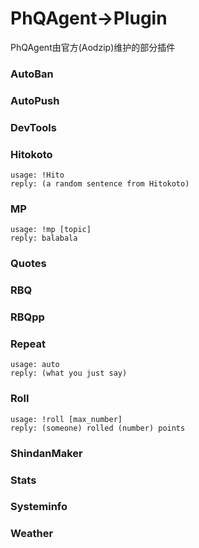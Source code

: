 # PhQAgent->Plugin
PhQAgent由官方(Aodzip)维护的部分插件

### AutoBan
### AutoPush
### DevTools
### Hitokoto
```
usage: !Hito
reply: (a random sentence from Hitokoto)
```
### MP
```
usage: !mp [topic]
reply: balabala
```
### Quotes
### RBQ
### RBQpp
### Repeat
```
usage: auto
reply: (what you just say)
```
### Roll
```
usage: !roll [max_number]
reply: (someone) rolled (number) points
```
### ShindanMaker
### Stats
### Systeminfo
### Weather

